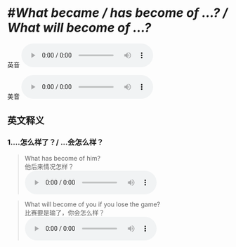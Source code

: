 # ***\#What became / has become of …? / What will become of …?*** 
英音
<audio src="./media/What became of1_AAC.aac" controls="controls"></audio>

美音
<audio src="./media/What became of2_AAC.aac" controls="controls"></audio>



  

英文释义
---
### 1.**…怎么样了？/ …会怎么样？**  

 > What has become of him?   
 > 他后来情况怎样？    
<audio src="./media/5-become.aac" controls="controls"></audio>

 > What will become of you if you lose the game?  
 > 比赛要是输了，你会怎么样？    
<audio src="./media/become-What will become.aac" controls="controls"></audio>


